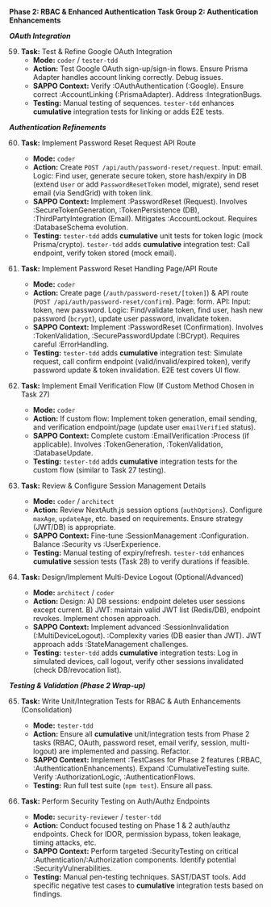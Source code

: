 **Phase 2: RBAC & Enhanced Authentication**
**Task Group 2: Authentication Enhancements**

***OAuth Integration***

59. **Task:** Test & Refine Google OAuth Integration
    *   **Mode:** `coder` / `tester-tdd`
    *   **Action:** Test Google OAuth sign-up/sign-in flows. Ensure Prisma Adapter handles account linking correctly. Debug issues.
    *   **SAPPO Context:** Verify :OAuthAuthentication (:Google). Ensure correct :AccountLinking (:PrismaAdapter). Address :IntegrationBugs.
    *   **Testing:** Manual testing of sequences. `tester-tdd` enhances **cumulative** integration tests for linking or adds E2E tests.

***Authentication Refinements***

60. **Task:** Implement Password Reset Request API Route
    *   **Mode:** `coder`
    *   **Action:** Create `POST /api/auth/password-reset/request`. Input: email. Logic: Find user, generate secure token, store hash/expiry in DB (extend `User` or add `PasswordResetToken` model, migrate), send reset email (via SendGrid) with token link.
    *   **SAPPO Context:** Implement :PasswordReset (Request). Involves :SecureTokenGeneration, :TokenPersistence (DB), :ThirdPartyIntegration (Email). Mitigates :AccountLockout. Requires :DatabaseSchema evolution.
    *   **Testing:** `tester-tdd` adds **cumulative** unit tests for token logic (mock Prisma/crypto). `tester-tdd` adds **cumulative** integration test: Call endpoint, verify token stored (mock email).

61. **Task:** Implement Password Reset Handling Page/API Route
    *   **Mode:** `coder`
    *   **Action:** Create page (`/auth/password-reset/[token]`) & API route (`POST /api/auth/password-reset/confirm`). Page: form. API: Input: token, new password. Logic: Find/validate token, find user, hash new password (`bcrypt`), update user password, invalidate token.
    *   **SAPPO Context:** Implement :PasswordReset (Confirmation). Involves :TokenValidation, :SecurePasswordUpdate (:BCrypt). Requires careful :ErrorHandling.
    *   **Testing:** `tester-tdd` adds **cumulative** integration test: Simulate request, call confirm endpoint (valid/invalid/expired token), verify password update & token invalidation. E2E test covers UI flow.

62. **Task:** Implement Email Verification Flow (If Custom Method Chosen in Task 27)
    *   **Mode:** `coder`
    *   **Action:** If custom flow: Implement token generation, email sending, and verification endpoint/page (update user `emailVerified` status).
    *   **SAPPO Context:** Complete custom :EmailVerification :Process (if applicable). Involves :TokenGeneration, :TokenValidation, :DatabaseUpdate.
    *   **Testing:** `tester-tdd` adds **cumulative** integration tests for the custom flow (similar to Task 27 testing).

63. **Task:** Review & Configure Session Management Details
    *   **Mode:** `coder` / `architect`
    *   **Action:** Review NextAuth.js session options (`authOptions`). Configure `maxAge`, `updateAge`, etc. based on requirements. Ensure strategy (JWT/DB) is appropriate.
    *   **SAPPO Context:** Fine-tune :SessionManagement :Configuration. Balance :Security vs :UserExperience.
    *   **Testing:** Manual testing of expiry/refresh. `tester-tdd` enhances **cumulative** session tests (Task 28) to verify durations if feasible.

64. **Task:** Design/Implement Multi-Device Logout (Optional/Advanced)
    *   **Mode:** `architect` / `coder`
    *   **Action:** Design: A) DB sessions: endpoint deletes user sessions except current. B) JWT: maintain valid JWT list (Redis/DB), endpoint revokes. Implement chosen approach.
    *   **SAPPO Context:** Implement advanced :SessionInvalidation (:MultiDeviceLogout). :Complexity varies (DB easier than JWT). JWT approach adds :StateManagement challenges.
    *   **Testing:** `tester-tdd` adds **cumulative** integration tests: Log in simulated devices, call logout, verify other sessions invalidated (check DB/revocation list).

***Testing & Validation (Phase 2 Wrap-up)***

65. **Task:** Write Unit/Integration Tests for RBAC & Auth Enhancements (Consolidation)
    *   **Mode:** `tester-tdd`
    *   **Action:** Ensure all **cumulative** unit/integration tests from Phase 2 tasks (RBAC, OAuth, password reset, email verify, session, multi-logout) are implemented and passing. Refactor.
    *   **SAPPO Context:** Implement :TestCases for Phase 2 features (:RBAC, :AuthenticationEnhancements). Expand :CumulativeTesting suite. Verify :AuthorizationLogic, :AuthenticationFlows.
    *   **Testing:** Run full test suite (`npm test`). Ensure all pass.

66. **Task:** Perform Security Testing on Auth/Authz Endpoints
    *   **Mode:** `security-reviewer` / `tester-tdd`
    *   **Action:** Conduct focused testing on Phase 1 & 2 auth/authz endpoints. Check for IDOR, permission bypass, token leakage, timing attacks, etc.
    *   **SAPPO Context:** Perform targeted :SecurityTesting on critical :Authentication/:Authorization components. Identify potential :SecurityVulnerabilities.
    *   **Testing:** Manual pen-testing techniques. SAST/DAST tools. Add specific negative test cases to **cumulative** integration tests based on findings.